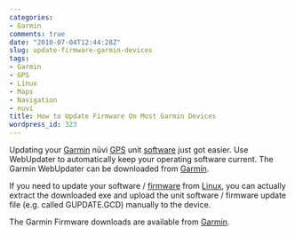 ```yaml
---
categories:
- Garmin
comments: true
date: "2010-07-04T12:44:28Z"
slug: update-firmware-garmin-devices
tags:
- Garmin
- GPS
- Linux
- Maps
- Navigation
- nuvi
title: How to Update Firmware On Most Garmin Devices
wordpress_id: 323
---
```



Updating your [Garmin](https://en.wikipedia.org/wiki/Garmin) nüvi [GPS](https://en.wikipedia.org/wiki/Global_Positioning_System) unit [software](https://en.wikipedia.org/wiki/Computer_software) just got easier. Use WebUpdater to automatically keep your operating software current. The Garmin WebUpdater can be downloaded from [Garmin](https://support.garmin.com/).

If you need to update your software / [firmware](https://en.wikipedia.org/wiki/Firmware) from [Linux](https://en.wikipedia.org/wiki/Linux), you can actually extract the downloaded exe and upload the unit software / firmware update file (e.g. called GUPDATE.GCD) manually to the device.

The Garmin Firmware downloads are available from [Garmin](https://support.garmin.com/).
